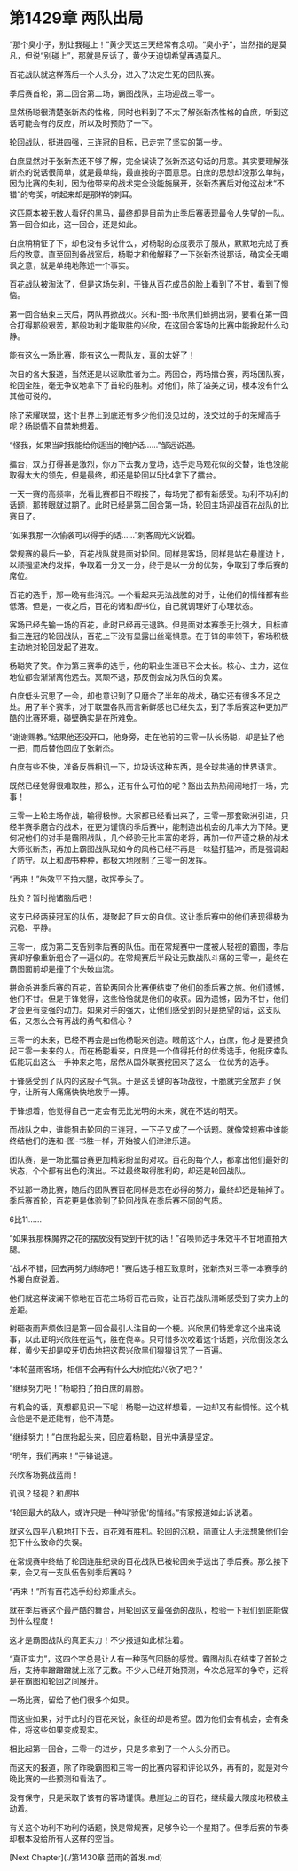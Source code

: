 # 第1429章 两队出局

“那个臭小子，别让我碰上！”黄少天这三天经常有念叨。“臭小子”，当然指的是莫凡，但说“别碰上”，那就是反话了，黄少天迫切希望再遇莫凡。

百花战队就这样落后一个人头分，进入了决定生死的团队赛。

季后赛首轮，第二回合第二场，霸图战队，主场迎战三零一。

显然杨聪很清楚张新杰的性格，同时也料到了不太了解张新杰性格的白庶，听到这话可能会有的反应，所以及时预防了一下。

轮回战队，挺进四强，三连冠的目标，已走完了坚实的第一步。

白庶显然对于张新杰还不够了解，完全误读了张新杰这句话的用意。其实要理解张新杰的说话很简单，就是最单纯，最直接的字面意思。白庶的思想却没那么单纯，因为比赛的失利，因为他带来的战术完全没能施展开，张新杰赛后对他这战术“不错”的夸奖，听起来却是那样的刺耳。

这匹原本被无数人看好的黑马，最终却是目前为止季后赛表现最令人失望的一队。第一回合如此，这一回合，还是如此。

白庶稍稍怔了下，却也没有多说什么，对杨聪的态度表示了服从，默默地完成了赛后的致意。直至回到备战室后，杨聪才和他解释了一下张新杰说那话，确实全无嘲讽之意，就是单纯地陈述一个事实。

百花战队被淘汰了，但是这场失利，于锋从百花成员的脸上看到了不甘，看到了懊恼。

第一回合结束三天后，两队再掀战火。兴和-图-书欣黑们蜂拥出洞，要看在第一回合打得那般艰苦，那般功利才能取胜的兴欣，在这回合客场的比赛中能掀起什么动静。

能有这么一场比赛，能有这么一帮队友，真的太好了！

次日的各大报道，当然还是以讴歌胜者为主。两回合，两场擂台赛，两场团队赛，轮回全胜，毫无争议地拿下了首轮的胜利。对他们，除了溢美之词，根本没有什么其他可说的。

除了荣耀联盟，这个世界上到底还有多少他们没见过的，没交过的手的荣耀高手呢？杨聪情不自禁地想着。

“怪我，如果当时我能给你适当的掩护话……”邹远说道。

擂台，双方打得甚是激烈，你方下去我方登场，选手走马观花似的交替，谁也没能取得太大的领先，但是最终，却还是轮回以5比4拿下了擂台。

一天一赛的高频率，光看比赛都目不暇接了，每场完了都有新感受。功利不功利的话题，那转眼就过期了。此时已经是第二回合第一场，轮回主场迎战百花战队的比赛日了。

“如果我那一次偷袭可以得手的话……”刺客周光义说着。

常规赛的最后一轮，百花战队就是面对轮回。同样是客场，同样是站在悬崖边上，以顽强坚决的发挥，争取着一分又一分，终于是以一分的优势，争取到了季后赛的席位。

百花的选手，那一晚有些消沉。一个看起来无法战胜的对手，让他们的情绪都有些低落。但是，一夜之后，百花的诸和*图*书位，自己就调理好了心理状态。

客场已经先输一场的百花，此时已经再无退路。但是面对本赛季无比强大，目标直指三连冠的轮回战队，百花上下没有显露出丝毫惧意。在于锋的率领下，客场积极主动地对轮回发起了进攻。

杨聪笑了笑。作为第三赛季的选手，他的职业生涯已不会太长。核心、主力，这位地位都会渐渐离他远去。冥顽不退，那反倒会成为队伍的负累。

白庶低头沉思了一会，却也意识到了只磨合了半年的战术，确实还有很多不足之处。用了半个赛季，对于联盟各队而言新鲜感也已经失去，到了季后赛这种更加严酷的比赛环境，碰壁确实是在所难免。

“谢谢赐教。”结果他还没开口，他身旁，走在他前的三零一队长杨聪，却是扯了他一把，而后替他回应了张新杰。

白庶有些不快，准备反唇相讥一下，垃圾话这种东西，是全球共通的世界语言。

既然已经觉得很难取胜，那么，还有什么可怕的呢？豁出去热热闹闹地打一场，完事！

三零一上轮主场作战，输得极惨。大家都已经看出来了，三零一那套欧洲引进，只经半赛季磨合的战术，在更为谨慎的季后赛中，能制造出机会的几率大为下降。更何况他们的对手是霸图战队，几个经验无比丰富的老将，再加一位严谨之极的战术大师张新杰，再加上霸图战队现如今的风格已经不再是一味猛打猛冲，而是强调起了防守。以上和*图*书种种，都极大地限制了三零一的发挥。

“再来！”朱效平不拍大腿，改挥拳头了。

胜负？暂时抛诸脑后吧！

这支已经两获冠军的队伍，凝聚起了巨大的自信。这让季后赛中的他们表现得极为沉稳、平静。

三零一，成为第二支告别季后赛的队伍。而在常规赛中一度被人轻视的霸图，季后赛却好像重新组合了一遍似的。在常规赛后半段让无数战队斗痛的三零一，最终在霸图面前却是撞了个头破血流。

拼命杀进季后赛的百花，首轮两回合比赛便结束了他们的季后赛之旅。他们遗憾，他们不甘。但是于锋觉得，这些恰恰就是他们的收获。因为遗憾，因为不甘，他们才会更有变强的动力。如果对手的强大，让他们感受到的只是绝望的话，这支队伍，又怎么会有再战的勇气和信心？

三零一的未来，已经不再会是由他杨聪来创造。眼前这个人，白庶，他才是要担负起三零一未来的人。而在杨聪看来，白庶是一个值得托付的优秀选手，他挺庆幸队伍能玩出这么一手神来之笔，居然从国外联赛挖回来了这么一位优秀的选手。

于锋感受到了队内的这股子气氛。于是这关键的客场战役，干脆就完全放弃了保守，让所有人痛痛快快地放手一搏。

于锋想着，他觉得自己一定会有无比光明的未来，就在不远的明天。

而战队之中，谁能狙击轮回的三连冠，一下子又成了一个话题。就像常规赛中谁能终结他们的连和-图-书胜一样，开始被人们津津乐道。

团队赛，是一场比擂台赛更加精彩纷呈的对攻。百花的每个人，都拿出他们最好的状态，个个都有出色的演出。不过最终取得胜利的，却还是轮回战队。

不过那一场比赛，随后的团队赛百花同样是志在必得的努力，最终却还是输掉了。季后赛首轮，百花更是体验到了轮回战队在季后赛不同的气质。

6比11……

“如果我那株魔界之花的摆放没有受到干扰的话！”召唤师选手朱效平不甘地直拍大腿。

“战术不错，回去再努力练练吧！”赛后选手相互致意时，张新杰对三零一本赛季的外援白庶说着。

他们就这样波澜不惊地在百花主场将百花击败，让百花战队清晰感受到了实力上的差距。

树砸夜雨声烦依旧是第一回合最引人注目的一个梗。兴欣黑们特爱拿这个出来说事，以此证明兴欣胜在运气，胜在侥幸。只可惜多次咬着这个话题，兴欣倒没怎么样，黄少天却是咬牙切齿地把这帮兴欣黑们狠狠诅咒了一百遍。

“本轮蓝雨客场，相信不会再有什么大树庇佑兴欣了吧？”

“继续努力吧！”杨聪拍了拍白庶的肩膀。

有机会的话，真想都见识一下呢！杨聪一边这样想着，一边却又有些惆怅。这个机会他是不是还能有，他不清楚。

“继续努力！”白庶抬起头来，回应着杨聪，目光中满是坚定。

“明年，我们再来！”于锋说道。

兴欣客场挑战蓝雨！

讥讽？轻视？和*图*书

“轮回最大的敌人，或许只是一种叫‘骄傲’的情绪。”有家报道如此诉说着。

就这么四平八稳地打下去，百花难有胜机。轮回的沉稳，简直让人无法想象他们会犯下什么致命的失误。

在常规赛中终结了轮回连胜纪录的百花战队已被轮回亲手送出了季后赛。那么接下来，会又有一支队伍告别季后赛吗？

“再来！”所有百花选手纷纷郑重点头。

就在季后赛这个最严酷的舞台，用轮回这支最强劲的战队，检验一下我们到底能做到什么程度！

这才是霸图战队的真正实力！不少报道如此标注着。

“真正实力”，这四个字总是让人有一种荡气回肠的感觉。霸图战队在结束了首轮之后，支持率蹭蹭蹭就上涨了无数。不少人已经开始预测，今次总冠军的争夺，还将是在霸图和轮回之间展开。

一场比赛，留给了他们很多个如果。

而这些如果，对于此时的百花来说，象征的却是希望。因为他们会有机会，会有条件，将这些如果变成现实。

相比起第一回合，三零一的进步，只是多拿到了一个人头分而已。

而这天的报道，除了昨晚霸图和三零一的比赛内容和评论以外，再有的，就是对今晚比赛的一些预测和看法了。

没有保守，只是采取了该有的客场谨慎。悬崖边上的百花，继续最大限度地积极主动着。

有关这个功利不功利的话题，换是常规赛，足够争论一个星期了。但季后赛的节奏却根本没给所有人这样的空当。



[Next Chapter](./第1430章 蓝雨的首发.md)